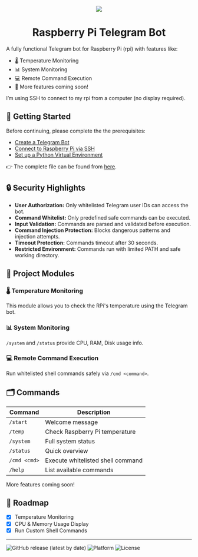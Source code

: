 <p align="center">
  <img src="https://github.com/user-attachments/assets/f2a5bb8a-992e-4e36-bb33-90855adc7dd3" />
</p>


<h1 align="center">Raspberry Pi Telegram Bot</h1>

A fully functional Telegram bot for Raspberry Pi (rpi) with features like:

- 🌡️ Temperature Monitoring
- 📊 System Monitoring
- 💻 Remote Command Execution
- 🔧 More features coming soon!

I’m using SSH to connect to my rpi from a computer (no display required).

## 🚀 Getting Started

Before continuing, please complete the the prerequisites:

- [Create a Telegram Bot](https://github.com/nexesninja/raspberrypi-telegram-bot/blob/main/docs/prerequisites.md#1%EF%B8%8F%E2%83%A3-create-a-telegram-bot)
- [Connect to Raspberry Pi via SSH](https://github.com/nexesninja/raspberrypi-telegram-bot/blob/main/docs/prerequisites.md#2%EF%B8%8F%E2%83%A3-connect-rpi-via-ssh)
- [Set up a Python Virtual Environment](https://github.com/nexesninja/raspberrypi-telegram-bot/blob/main/docs/prerequisites.md#3%EF%B8%8F%E2%83%A3-setup-a-virtual-environment)

👉 The complete file can be found from [here](https://github.com/nexesninja/raspberrypi-telegram-bot/blob/main/docs/prerequisites.md).

## 🔒 Security Highlights

- **User Authorization:**   Only whitelisted Telegram user IDs can access the bot.
- **Command Whitelist:**   Only predefined safe commands can be executed.
- **Input Validation:**   Commands are parsed and validated before execution.
- **Command Injection Protection:**   Blocks dangerous patterns and injection attempts.
- **Timeout Protection:**   Commands timeout after 30 seconds.
- **Restricted Environment:**   Commands run with limited PATH and safe working directory.
  
## 📁 Project Modules

### 🌡️ Temperature Monitoring
This module allows you to check the RPi's temperature using the Telegram bot.

### 📊 System Monitoring
`/system` and `/status` provide CPU, RAM, Disk usage info.

### 💻 Remote Command Execution
Run whitelisted shell commands safely via `/cmd <command>`.

## 🗂️ Commands

| Command | Description |
| --- | --- |
| `/start` | Welcome message |
| `/temp` | Check Raspberry Pi temperature |
| `/system` | Full system status |
| `/status` | Quick overview |
| `/cmd <cmd>` | Execute whitelisted shell command |
| `/help` | List available commands |

More features coming soon!

## 📌 Roadmap

- [x]  Temperature Monitoring
- [x]  CPU & Memory Usage Display
- [x]  Run Custom Shell Commands

<hr>

![GitHub release (latest by date)](https://img.shields.io/github/v/release/nexesninja/raspberrypi-telegram-bot)
![Platform](https://img.shields.io/badge/platform-Raspberry%20Pi-ff69b4)
![License](https://img.shields.io/github/license/nexesninja/raspberrypi-telegram-bot)



